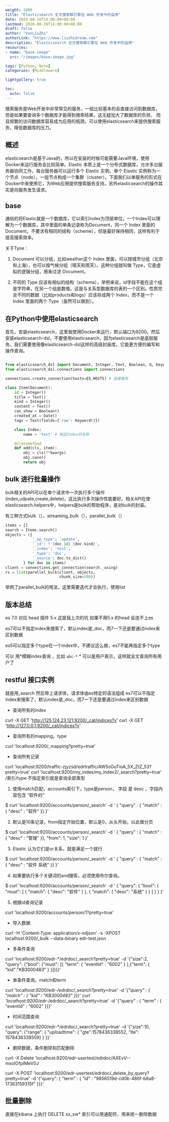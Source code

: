 ```yaml
---
weight: 1000
title: "Elasticsearch 全文搜索解引擎在 Web 开发中的运用"
date: 2020-08-16T14:00:00+08:00
lastmod: 2020-08-16T14:00:00+08:00
draft: false
author: "VanLiuZhi"
authorLink: "https://www.liuzhidream.com"
description: "Elasticsearch 全文搜索解引擎在 Web 开发中的运用"
resources:
- name: "base-image"
  src: "/images/base-image.jpg"

tags: [Python, Note]
categories: [Middleware]

lightgallery: true

toc:
  auto: false
---
```


搜索服务是Web开发中非常常见的服务，一般比较基本的会直接访问到数据库，但是如果要查询多个数据库才能得到搜索结果，这无疑加大了数据库的负担，
而且频繁的访问数据库容易成为应用的瓶颈。可以使用elasticsearch来提供搜索服务，降低数据库的压力。

<!-- more -->

## 概述

elasticsearch是基于Java的，所以在安装的时候可能需要Java环境，使用Docker来运行服务会比较简单。Elastic 本质上是一个分布式数据库，允许多台服务器协同工作，每台服务器可以运行多个 Elastic 实例。单个 Elastic 实例称为一个节点（node）。一组节点构成一个集群（cluster）。下面我们以单服务的形式在Docker中来使用它，为Web应用提供搜索服务支持。另外elasticsearch的操作其实是向服务发生请求。

## base

通俗的将Elastic就是一个数据库，它以索引Index为顶层单位，一个Index可以理解为一个数据库，其中里面的单条记录称为Document，同一个 Index 里面的 Document，不要求有相同的结构（scheme），但是最好保持相同，这样有利于提高搜索效率。

关于Tyoe：

1. Document 可以分组，比如weather这个 Index 里面，可以按城市分组（北京和上海），也可以按气候分组（晴天和雨天）。这种分组就叫做 Type，它是虚拟的逻辑分组，用来过滤 Document。

2. 不同的 Type 应该有相似的结构（schema），举例来说，id字段不能在这个组是字符串，在另一个组是数值。这是与关系型数据库的表的一个区别。性质完全不同的数据（比如products和logs）应该存成两个 Index，而不是一个 Index 里面的两个 Type（虽然可以做到）。

## 在Python中使用elasticsearch

首先，安装elasticsearch，这里我使用Docker来运行，默认端口为9200。然后安装elasticsearch-dsl，不要使用elasticsearch，因为elasticsearch是底层服务，我们需要使用像elasticsearch-dsl这样的高级封装库，它能更方便的编写和操作查询。

```python

from elasticsearch_dsl import Document, Integer, Text, Boolean, Q, Keyword, SF, Date
from elasticsearch_dsl.connections import connections

connections.create_connection(hosts=ES_HOSTS) # 连接服务

class Item(Document):
    id = Integer()
    title = Text()
    kind = Integer()
    content = Text()
    can_show = Boolean()
    created_at = Date()
    tags = Text(fields={'raw': Keyword()})

    class Index:
        name = 'test' # 指定Index的名称

    @classmethod
    def add(cls, item):
        obj = cls(**kwargs)
        obj.save()
        return obj
```

## bulk 进行批量操作

bulk相关的API可以在单个请求中一次执行多个操作(index,udpate,create,delete)，这比执行多次操作性能要好。相关API在使elasticsearch.helpers中，helpers是bulk的帮助程序，是对bulk的封装。

有三种方式bulk（），streaming_bulk（），parallel_bulk（）

```py
items = []
search = Items.search()
objects = ({
            '_op_type': 'update',
            '_id': f'{doc.id}_{doc.kind}',
            '_index': 'test',
            '_type': 'doc',
            '_source': doc.to_dict()
        } for doc in items)
client = connections.get_connection(search._using)
rs = list(parallel_bulk(client, objects,
                        chunk_size=500))
```

举例了parallel_bulk的用法，这里需要迭代才会执行，使用list

## 版本总结

es 7.0 对应  head 插件 5.x  这是我上次的坑 如果不用5.x 的head 会连不上es

es7可以不指定index来搜索了，默认index是_doc，而7一下还是要通过index来区别数据

es5可以指定多个type在一个index中，不建议这么做，es7不能再指定多个type

可以 用*模糊index查询 ，比如 `abc-*` * 可以是用户表示，这样就全文查询所有用户了

## restful 接口实例

就是用_search 然后带上请求体，请求体由es特定的语法组成
es7可以不指定index来搜索了，默认index是_doc，而7一下还是要通过index来区别数据

- 查询所有的index

curl -X GET 'http://125.124.23.121:9200/_cat/indices?v'
curl -X GET 'http://127.0.0.1:9200/_cat/indices?v'

- 查询所有的mapping，type

curl 'localhost:9200/_mapping?pretty=true'

- 查询所有记录

curl 'localhost:9200/traffic-zjyzsd/edrtraffic/AW5oGoTioA_5X_ZtZ_53?pretty=true'
curl 'localhost:9200/my_index/my_index2/_search?pretty=true'  /索引/type   不指定索引就是查询全部类型

1. 使用match匹配，accounts索引下，type是person， 字段 是 desc ，字段内容包含 “软件的”

$ curl 'localhost:9200/accounts/person/_search'  -d '
{
  "query" : { "match" : { "desc" : "软件" }}
}'

2. 默认是10条记录，from指定开始位置，默认是0，从头开始，以此做分页

$ curl 'localhost:9200/accounts/person/_search'  -d '
{
  "query" : { "match" : { "desc" : "管理" }},
  "from": 1,
  "size": 1
}'

3. Elastic 认为它们是or关系，就是满足一个就行

$ curl 'localhost:9200/accounts/person/_search'  -d '
{
  "query" : { "match" : { "desc" : "软件 系统" }}
}'

4. 如果要执行多个关键词的and搜索，必须使用布尔查询。

$ curl 'localhost:9200/accounts/person/_search'  -d '
{
  "query": {
    "bool": {
      "must": [
        { "match": { "desc": "软件" } },
        { "match": { "desc": "系统" } }
      ]
    }
  }
}'

5. 根据id查询记录

curl 'localhost:9200/accounts/person/1?pretty=true'

- 导入数据

curl -H 'Content-Type: application/x-ndjson'  -s -XPOST localhost:9200/_bulk --data-binary edr-test.json

- 多条件查询

curl 'localhost:9200/edr-*/edrdoc/_search?pretty=true'  -d '{"size":2, "query": {"bool": {"must": [{ "term": { "eventId" : "6002" } },{"term": { "kid":"KB3000483" } }]}}}'

- 单条件查询，match和term

curl 'localhost:9200/edr-*/edrdoc/_search?pretty=true' -d '{"query" : { "match" : { "kid" : "KB3000483" }}}'
curl 'localhost:9200/edr-*/edrdoc/_search?pretty=true' -d '{"query" : { "term" : { "eventId" : "6002" }}}'

- 时间范围查询

curl 'localhost:9200/edr-*/edrdoc/_search?pretty=true' -d '{"size":10, "query": {"range": { "uploadtime": { "gte":1578436338552, "lte": 1578436338559} } }}'

- 删除数据，条件删除和匹配删除

curl -X Delete 'localhost:9200/edr-usertest/edrdoc/AXEvV--mxoIOfpIMeV0J

curl -X POST 'localhost:9200/edr-usertest/edrdoc/_delete_by_query?pretty=true' -d '{"query": { "term" : { "id" : "9856519d-cd0b-486f-b8a8-17363159315f" }}}'

## 批量删除

直接在kibana 上执行 DELETE xx_sw* 索引可以用通配符，用来统一删除数据